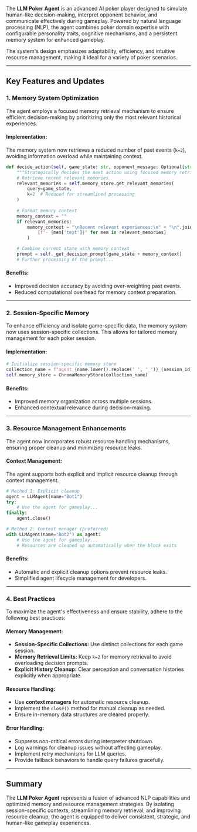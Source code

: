 The **LLM Poker Agent** is an advanced AI poker player designed to simulate human-like decision-making, interpret opponent behavior, and communicate effectively during gameplay. Powered by natural language processing (NLP), the agent combines poker domain expertise with configurable personality traits, cognitive mechanisms, and a persistent memory system for enhanced gameplay. 

The system's design emphasizes adaptability, efficiency, and intuitive resource management, making it ideal for a variety of poker scenarios.

---

## Key Features and Updates

### 1. **Memory System Optimization**
The agent employs a focused memory retrieval mechanism to ensure efficient decision-making by prioritizing only the most relevant historical experiences. 

#### Implementation:
The memory system now retrieves a reduced number of past events (`k=2`), avoiding information overload while maintaining context. 

```python
def decide_action(self, game_state: str, opponent_message: Optional[str] = None) -> str:
    """Strategically decides the next action using focused memory retrieval."""
    # Retrieve recent relevant memories
    relevant_memories = self.memory_store.get_relevant_memories(
        query=game_state,
        k=2  # Reduced for streamlined processing
    )
    
    # Format memory context
    memory_context = ""
    if relevant_memories:
        memory_context = "\nRecent relevant experiences:\n" + "\n".join(
            [f"- {mem['text']}" for mem in relevant_memories]
        )

    # Combine current state with memory context
    prompt = self._get_decision_prompt(game_state + memory_context)
    # Further processing of the prompt...
```

#### Benefits:
- Improved decision accuracy by avoiding over-weighting past events.
- Reduced computational overhead for memory context preparation.

---

### 2. **Session-Specific Memory**
To enhance efficiency and isolate game-specific data, the memory system now uses session-specific collections. This allows for tailored memory management for each poker session.

#### Implementation:
```python
# Initialize session-specific memory store
collection_name = f"agent_{name.lower().replace(' ', '_')}_{session_id}_memory"
self.memory_store = ChromaMemoryStore(collection_name)
```

#### Benefits:
- Improved memory organization across multiple sessions.
- Enhanced contextual relevance during decision-making.

---

### 3. **Resource Management Enhancements**
The agent now incorporates robust resource handling mechanisms, ensuring proper cleanup and minimizing resource leaks.

#### Context Management:
The agent supports both explicit and implicit resource cleanup through context management.

```python
# Method 1: Explicit cleanup
agent = LLMAgent(name="Bot1")
try:
    # Use the agent for gameplay...
finally:
    agent.close()

# Method 2: Context manager (preferred)
with LLMAgent(name="Bot2") as agent:
    # Use the agent for gameplay...
    # Resources are cleaned up automatically when the block exits
```

#### Benefits:
- Automatic and explicit cleanup options prevent resource leaks.
- Simplified agent lifecycle management for developers.

---

### 4. **Best Practices**
To maximize the agent's effectiveness and ensure stability, adhere to the following best practices:

#### Memory Management:
- **Session-Specific Collections:** Use distinct collections for each game session.
- **Memory Retrieval Limits:** Keep `k=2` for memory retrieval to avoid overloading decision prompts.
- **Explicit History Cleanup:** Clear perception and conversation histories explicitly when appropriate.

#### Resource Handling:
- Use **context managers** for automatic resource cleanup.
- Implement the `close()` method for manual cleanup as needed.
- Ensure in-memory data structures are cleared properly.

#### Error Handling:
- Suppress non-critical errors during interpreter shutdown.
- Log warnings for cleanup issues without affecting gameplay.
- Implement retry mechanisms for LLM queries.
- Provide fallback behaviors to handle query failures gracefully.

---

## Summary
The **LLM Poker Agent** represents a fusion of advanced NLP capabilities and optimized memory and resource management strategies. By isolating session-specific contexts, streamlining memory retrieval, and improving resource cleanup, the agent is equipped to deliver consistent, strategic, and human-like gameplay experiences.
